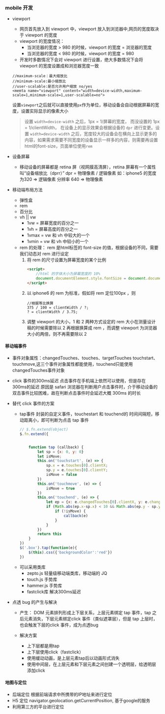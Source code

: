 ### mobile 开发

- viewport
    - 网页首先放入到 viewport 中，viewport 放入到浏览器中,网页的宽度取决于 viewport 的宽度
    - viewport 的宽度情况：
        - 当浏览器的宽度 > 980 的时候，viewport 的宽度 = 浏览器的宽度
        - 当浏览器的宽度 < 980 的时候，viewport 的宽度 = 980
    - 开发时多数情况下会对 viewport 进行设置，绝大多数情况下会将 viewport 的宽度设置成和浏览器宽度一致
    ```
    //maximum-scale：最大缩放比
    //minimum-scale:最小缩放比
    //user-scalable:是否允许用户缩放 no/yes
    <memta name="viewport" content="width=device-width,maximum-scale=1,minimum-scale=1,user-scalable=no">
    ```
    设置`viewport`之后就可以直接使用`px`作为单位，移动设备会自动根据屏幕的宽度，设置实际显示的像素大小

    > 设置 `width=device-width` 之后，1px = 1/屏幕的宽度， 而没设置的 1px = 1/clientWidth， 在设备上的显示效果会根据设备的 `dpr` 进行变更。设置 `width=device-width` 之后，宽度较大的设备会在横向上显示更多的内容，如果需求需要不同宽度的设备显示一样多的内容，则需要再设置html的font-size，页面单位使用`rem`

- 设备屏幕
    -  移动设备的屏幕都是 retina 屏（视网膜高清屏），retina 屏幕有一个属性叫“设备缩放比（dprr）”
    dpr = 物理像素 / 逻辑像素
    如：iphone5 的宽度为320 => 逻辑像素
        分辨率 640 => 物理像素
- 移动端布局方法
    - 弹性盒
    - rem
    - 百分比
    - vh || vw
        - 1vw = 屏幕宽度的百分之一
        - 1vh = 屏幕高度的百分之一
        - 1vmax = vw 和 vh 中较大的一个 
        - 1vmin = vw 和 vh 中较小的一个
    - rem 的处理：
        rem 是html标签的 font-size 的值，根据设备的不同，需要我们动态对 rem 进行设定
        1. 将 rem 的尺寸设置为屏幕宽度的某个比例
            ```html
            <script>
                //html 的字体大小为屏幕宽度的 10%
                document.documentElement.style.fontSize = document.documentElement.clientWidth / 10 + 'px'
            </script>
            ```
        2. 以 iphone6 的 rem 为标准，假如将 rem 定位100px ，则
            ```
            //根据等比换算
            375 / 100 = clientWidth / ?;
            ? = clientWidth / 3.75;
            ```
        3. 调整 viewport 的大小，1 和 2 两种方式设定的 rem 大小在测量设计稿的时候需要除以 2 再根据换算成 rem ，而调整 viewport 为浏览器大小的两倍，则不再需要除以 2 


#### 移动端事件
- 事件对象属性：changedTouches、touches、targetTouches
    touchstart、touchmove,这三个事件对象属性都能使用，touchend只能使用changedTouches事件对象
- click 事件的300ms延迟
    点击事件在手机端上依然可以使用，但是存在300ms的延迟
    原因是 safari 浏览器在判断用户点击事件时，介于移动设备的双击事件比较困难，故在判断点击事件时会延迟大概 300ms 的时长

- 替代 click 事件的方案
    - tap事件
        封装的自定义事件，touchestart 和 touchend的 时间间隔短，移动距离小，即可判断为点击 tap 事件
        ```javascript
        // $.fn.extend(object)
        $.fn.extend({

        
            function tap (callback) {
                let sp = {x: 0, y: 0}
                let isMove;
                this.on('touchstart', (e) => {
                    sp.x = e.touches[0].clientX;
                    sp.y = e.touches[0].clientY;
                    isMove = false
                })
                this.on('touchmove', (e) => {
                    isMove = true
                })
                this.on('touchend', (e) => {
                    let ep = {x: e.changedTouches[0].clientX, y: e.changedTouches[0].clientY}
                    if (Math.abs(ep.x-sp.x) < 10 && Math.abs(ep.y - sp.y) < 10) {
                        if (!isMove) {
                            callback(e)
                        }
                    }
                })
                return this
            }
        })
        $('.box').tap(function(e){
            $(this).css({'backgroundColor':'red'})
        })
        ```
    - 可以采用类库
        - zepto.js 轻量级移动端类库，移动端的 JQ
        - touch.js 手势库
        - hammer.js 手势库
        - fastclick库 解决300ms延迟

- 点透 bug 的产生与解决
    - 产生：
        DOM 元素排列形成上下层关系，上层元素绑定 tap 事件，tap 之后元素消失，下层元素绑定click 事件（类似遮罩层），但是 tap 上层时，也会触发下层的click 事件，成为点透bug
    
    - 解决方案
        - 上下层都是用tap
        - 上下层使用click（fastclick）
        - 使用缓动动画，是上层元素tap后以动画形式消失
        - 使用中间层，在上层元素和下层元素之间创建一个透明层，给透明层添加click


#### 地图与定位
- 后端定位
    根据前端请求中所携带的IP地址来进行定位
- H5 定位
    navigator.geolocation.getCurrentPosition, 基于google的服务
- 利用第三方的平台进行定位

